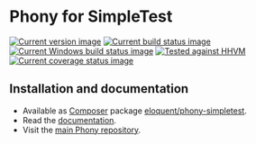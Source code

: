 # Phony for SimpleTest

[![Current version image][version-image]][current version]
[![Current build status image][build-image]][current build status]
[![Current Windows build status image][windows-build-image]][current windows build status]
[![Tested against HHVM][hhvm-image]][current hhvm build status]
[![Current coverage status image][coverage-image]][current coverage status]

[build-image]: https://img.shields.io/travis/eloquent/phony-simpletest/master.svg?style=flat-square "Current build status for the master branch"
[coverage-image]: https://img.shields.io/codecov/c/github/eloquent/phony-simpletest/master.svg?style=flat-square "Current test coverage for the master branch"
[current build status]: https://travis-ci.org/eloquent/phony-simpletest
[current coverage status]: https://codecov.io/github/eloquent/phony-simpletest
[current hhvm build status]: https://travis-ci.org/eloquent/phony-simpletest
[current version]: https://packagist.org/packages/eloquent/phony-simpletest
[current windows build status]: https://ci.appveyor.com/project/eloquent/phony-simpletest
[hhvm-image]: https://img.shields.io/badge/hhvm-tested-brightgreen.svg?style=flat-square "Tested against HHVM"
[version-image]: https://img.shields.io/packagist/v/eloquent/phony-simpletest.svg?style=flat-square "This project uses semantic versioning"
[windows-build-image]: https://img.shields.io/appveyor/ci/eloquent/phony-simpletest/master.svg?label=windows&style=flat-square "Current Windows build status for the master branch"

## Installation and documentation

- Available as [Composer] package [eloquent/phony-simpletest].
- Read the [documentation].
- Visit the [main Phony repository].

[composer]: http://getcomposer.org/
[documentation]: http://eloquent-software.com/phony/latest/
[eloquent/phony-simpletest]: https://packagist.org/packages/eloquent/phony-simpletest
[main phony repository]: https://github.com/eloquent/phony
